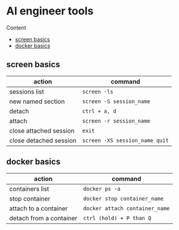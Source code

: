 # AI engineer tools

Content
- [screen basics](#screen-basics)
- [docker basics](#docker-basics)

## screen basics

| action | command |
| ----- | ----- |
| sessions list | ```screen -ls``` |
| new named section | ```screen -S session_name``` |
| detach | ```ctrl + a, d``` |
| attach | ```screen -r session_name``` |
| close attached session | ```exit``` |
| close detached session | ```screen -XS session_name quit``` |

## docker basics
| action | command |
| ----- | ----- |
| containers list | ```docker ps -a``` |
| stop container | ```docker stop container_name``` |
| attach to a container | ```docker attach container_name``` |
| detach from a container | ```ctrl (hold) + P than Q``` |
